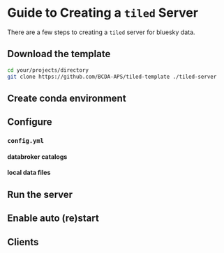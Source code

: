 # Guide to Creating a `tiled` Server

There are a few steps to creating a `tiled` server for bluesky data.

## Download the template

```bash
cd your/projects/directory
git clone https://github.com/BCDA-APS/tiled-template ./tiled-server
```

## Create conda environment

## Configure

### `config.yml`

#### databroker catalogs

#### local data files

## Run the server

## Enable auto (re)start

## Clients
